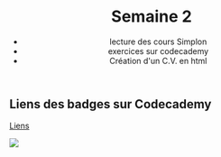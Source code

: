 <!DOCTYPE html>
<html lang="fr">
 <head>
  <meta charset="utf-8">
 </head>

 <header>
  <h1>Semaine 2</h1>

  <ul>
    <li>lecture des cours Simplon</li>
    <li>exercices sur codecademy</li>
    <li>Création d'un C.V. en html</li>
  </ul>

  </header>

<body>
<h2>Liens des badges sur Codecademy</h2>

<a href="https://www.codecademy.com/fr/users/rockettemel/achievements">Liens</a>

<img src="/images/codecademy/codecademy.jpng">
